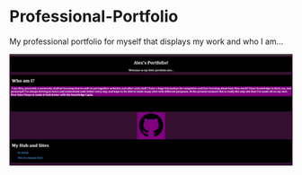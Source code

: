 # Professional-Portfolio
My professional portfolio for myself that displays my work and who I am...

![alt text](pagepreview.png)